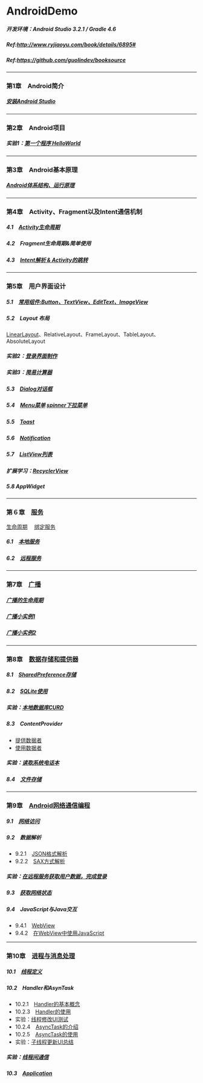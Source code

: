# AndroidDemo
##### 开发环境：Android Studio 3.2.1 / Gradle 4.6
##### Ref:http://www.ryjiaoyu.com/book/details/6895#
##### Ref:https://github.com/guolindev/booksource
----------------------------------
### 第1章　Android简介
##### [安装Android Studio](https://github.com/HBU/AndroidDemo/tree/master/chapter01)　
----------------------------------
### 第2章　Android项目
##### 实验1：[第一个程序 HelloWorld](https://github.com/HBU/AndroidDemo/tree/master/chapter02)
----------------------------------
### 第3章　Android基本原理
##### [Android体系结构、运行原理](https://github.com/HBU/AndroidDemo/tree/master/chapter03)
----------------------------------
### 第4章　Activity、Fragment以及Intent通信机制
##### 4.1　[Activity生命周期](https://github.com/HBU/AndroidDemo/tree/master/chapter04/ActivityLifeDemo)
##### 4.2　Fragment生命周期&简单使用
##### 4.3　[Intent解析 & Activity的跳转](https://github.com/HBU/AndroidDemo/tree/master/chapter04/Intent)
----------------------------------
### 第5章　用户界面设计　
##### 5.1　[常用组件:Button、TextView、EditText、ImageView](https://github.com/HBU/AndroidDemo/tree/master/chapter05/ViewExample)　
##### 5.2　Layout 布局
[LinearLayout](https://github.com/HBU/AndroidDemo/tree/master/chapter05/LayOut)、RelativeLayout、FrameLayout、TableLayout、AbsoluteLayout
##### 实验2：[登录界面制作](https://github.com/HBU/AndroidDemo/tree/master/chapter05/Login)
##### 实验3：[简易计算器](https://github.com/HBU/AndroidDemo/tree/master/chapter05/CalculatorDemo)
##### 5.3　[Dialog对话框](https://github.com/HBU/AndroidDemo/tree/master/chapter05/Dialog)　
##### 5.4　[Menu菜单](https://github.com/HBU/AndroidDemo/tree/master/chapter05/Menu) [spinner下拉菜单](https://github.com/HBU/AndroidDemo/tree/master/chapter05/Spineer)
##### 5.5　[Toast](https://github.com/HBU/AndroidDemo/tree/master/chapter05/ToastDemo)　　
##### 5.6　[Notification](https://github.com/HBU/AndroidDemo/tree/master/chapter05/Notification)
##### 5.7　[ListView列表](https://github.com/HBU/AndroidDemo/tree/master/chapter05/ListViewTest)　
##### 扩展学习：[RecyclerView](https://github.com/HBU/AndroidDemo/tree/master/chapter05/ReckyclerViewTest)　
##### 5.8 AppWidget
----------------------------------
### 第６章　[服务](https://github.com/HBU/AndroidDemo/tree/master/chapter06)　
[生命周期](https://github.com/HBU/AndroidDemo/tree/master/chapter06/ServiceTest)　
[绑定服务](https://github.com/HBU/AndroidDemo/blob/master/chapter06/ServiceBind/ReadMe.md)
##### 6.1　[本地服务](https://github.com/HBU/AndroidDemo/tree/master/chapter06/PlayMedia)　
##### 6.2　[远程服务](https://github.com/HBU/AndroidDemo/tree/master/chapter06/remote_service)　
----------------------------------
### 第7章　[广播](https://github.com/HBU/AndroidDemo/tree/master/chapter07)　
##### [广播的生命周期](https://github.com/HBU/AndroidDemo/tree/master/chapter07/broadcast)　
##### [广播小实例1](https://github.com/HBU/AndroidDemo/tree/master/chapter07/BroadcastBattery)
##### [广播小实例2](https://github.com/HBU/AndroidDemo/tree/master/chapter07/BroadcastCustom)　
----------------------------------
### 第8章　[数据存储和提供器](https://github.com/HBU/AndroidDemo/tree/master/chapter08)　
##### 8.1　[SharedPreference存储](https://github.com/HBU/AndroidDemo/tree/master/chapter08/SharedPreferencesDemo)　
##### 8.2　[SQLite使用](https://github.com/HBU/AndroidDemo/tree/master/chapter08/DatabaseDemo)　
##### 实验：[本地数据库CURD](https://github.com/HBU/AndroidDemo/tree/master/chapter08/SqliteStudent)　
##### 8.3　ContentProvider 
- [提供数据者](https://github.com/HBU/AndroidDemo/tree/master/chapter08/DatabaseTest)
- [使用数据者](https://github.com/HBU/AndroidDemo/tree/master/chapter08/ProviderTest)
##### 实验：[读取系统电话本](https://github.com/HBU/AndroidDemo/tree/master/chapter08/ContactsTest)
##### 8.4　[文件存储](https://github.com/HBU/AndroidDemo/tree/master/chapter08/FilePersistenceTest)　
----------------------------------
### 第9章　[Android网络通信编程](https://github.com/HBU/AndroidDemo/tree/master/chapter09)　
##### 9.1　[网络访问](https://github.com/HBU/AndroidDemo/tree/master/chapter09/HttpURLConnection)
##### 9.2　数据解析　
- 9.2.1　[JSON格式解析](https://github.com/HBU/AndroidDemo/tree/master/chapter09/Json)　
- 9.2.2　[SAX方式解析](https://github.com/HBU/AndroidDemo/tree/master/chapter09/SAX)　
##### 实验：[在远程服务获取用户数据，完成登录](https://github.com/HBU/AndroidDemo/tree/master/chapter09/Login)
##### 9.3　[获取网络状态](https://github.com/HBU/AndroidDemo/tree/master/chapter09/NetworkInfo)
##### 9.4　JavaScript与Java交互
- 9.4.1　[WebView](https://github.com/HBU/AndroidDemo/tree/master/chapter09/WebviewDemo)　
- 9.4.2　[在WebView中使用JavaScript](https://github.com/HBU/AndroidDemo/tree/master/chapter09/WebviewJavascriptDemo)
----------------------------------
### 第10章　[进程与消息处理](https://github.com/HBU/AndroidDemo/tree/master/chapter10)　
##### 10.1　[线程定义](https://github.com/HBU/AndroidDemo/tree/master/chapter10/ThreadDemo)　
##### 10.2　Handler和AsynTask　
- 10.2.1　[Handler的基本概念](https://github.com/HBU/AndroidDemo/tree/master/chapter10/Handler_learning)　　
- 10.2.3　[Handler的使用](https://github.com/HBU/AndroidDemo/tree/master/chapter10/HandlerDemo)　
- 实验：[线程修改UI测试](https://github.com/HBU/AndroidDemo/tree/master/chapter10/ThreadUpdateTest)
- 10.2.4　[AsyncTask的介绍](https://github.com/HBU/AndroidDemo/tree/master/chapter10/AsyncTask_learning)　
- 10.2.5　[AsyncTask的使用](https://github.com/HBU/AndroidDemo/tree/master/chapter10/AsyncTaskExample)　
- 实验：[子线程更新UI总结](https://github.com/HBU/AndroidDemo/tree/master/chapter10/UpdateUIinSubthread)
##### 实验：[线程间通信](https://github.com/HBU/AndroidDemo/tree/master/chapter10/CommSubThread)
##### 10.3　[Application](https://github.com/HBU/AndroidDemo/tree/master/chapter10/CustomApplication)　
